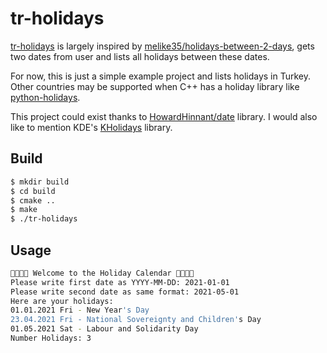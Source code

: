 # tr-holidays

[tr-holidays](https://github.com/maidis/tr-holidays) is largely inspired by [melike35/holidays-between-2-days](https://github.com/melike35/holidays-between-2-days), gets two dates from user and lists all holidays between these dates.

For now, this is just a simple example project and lists holidays in Turkey. Other countries may be supported when C++ has a holiday library like [python-holidays](https://github.com/dr-prodigy/python-holidays).

This project could exist thanks to [HowardHinnant/date](https://github.com/HowardHinnant) library. I would also like to mention KDE's [KHolidays](https://github.com/KDE/kholidays) library.

## Build

```bash
$ mkdir build
$ cd build
$ cmake ..
$ make
$ ./tr-holidays
```

## Usage

```bash
📅🎅🥳🎉 Welcome to the Holiday Calendar 🎊🍬🐄🌞
Please write first date as YYYY-MM-DD: 2021-01-01
Please write second date as same format: 2021-05-01
Here are your holidays:
01.01.2021 Fri - New Year's Day
23.04.2021 Fri - National Sovereignty and Children's Day
01.05.2021 Sat - Labour and Solidarity Day
Number Holidays: 3
```
